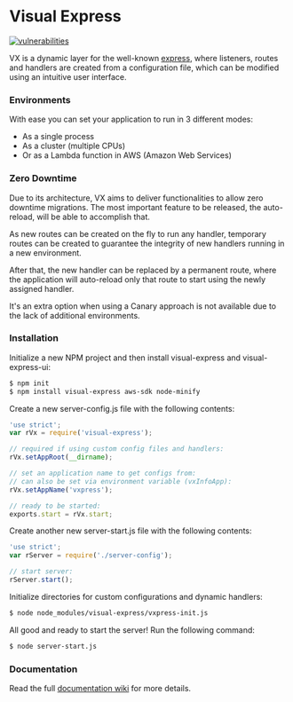 # Visual Express

[![vulnerabilities](https://snyk.io/test/npm/visual-express/badge.svg)](https://snyk.io/test/npm/visual-express)

VX is a dynamic layer for the well-known [express](https://www.npmjs.com/package/express), where listeners, routes and handlers are created from a configuration file, which can be modified using an intuitive user interface.

### Environments

With ease you can set your application to run in 3 different modes:
- As a single process
- As a cluster (multiple CPUs)
- Or as a Lambda function in AWS (Amazon Web Services)

### Zero Downtime

Due to its architecture, VX aims to deliver functionalities to allow zero downtime migrations.
The most important feature to be released, the auto-reload, will be able to accomplish that.

As new routes can be created on the fly to run any handler, temporary routes can be created to guarantee the integrity of new handlers running in a new environment.

After that, the new handler can be replaced by a permanent route, where the application will auto-reload only that route to start using the newly assigned handler.

It's an extra option when using a Canary approach is not available due to the lack of additional environments.

### Installation

Initialize a new NPM project and then install visual-express and visual-express-ui:

```sh
$ npm init
$ npm install visual-express aws-sdk node-minify
```

Create a new server-config.js file with the following contents:

```javascript
'use strict';
var rVx = require('visual-express');

// required if using custom config files and handlers:
rVx.setAppRoot(__dirname);

// set an application name to get configs from:
// can also be set via environment variable (vxInfoApp):
rVx.setAppName('vxpress');

// ready to be started:
exports.start = rVx.start;
```

Create another new server-start.js file with the following contents:

```javascript
'use strict';
var rServer = require('./server-config');

// start server:
rServer.start();
```

Initialize directories for custom configurations and dynamic handlers:

```sh
$ node node_modules/visual-express/vxpress-init.js
```

All good and ready to start the server!
Run the following command:

```sh
$ node server-start.js
```

### Documentation

Read the full [documentation wiki](https://github.com/fpenno/visual-express/wiki) for more details.
